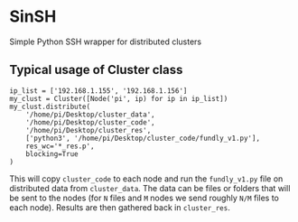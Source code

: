 # SinSH
Simple Python SSH wrapper for distributed clusters

## Typical usage of Cluster class
```
ip_list = ['192.168.1.155', '192.168.1.156']
my_clust = Cluster([Node('pi', ip) for ip in ip_list])
my_clust.distribute(
    '/home/pi/Desktop/cluster_data',
    '/home/pi/Desktop/cluster_code',
    '/home/pi/Desktop/cluster_res',
    ['python3', '/home/pi/Desktop/cluster_code/fundly_v1.py'],
    res_wc='*_res.p',
    blocking=True
)
```
This will copy `cluster_code` to each node and run the `fundly_v1.py` file on distributed data from `cluster_data`. The data can be files or folders that will be sent to the nodes (for `N` files and `M` nodes we send roughly `N/M` files to each node). Results are then gathered back in `cluster_res`.
